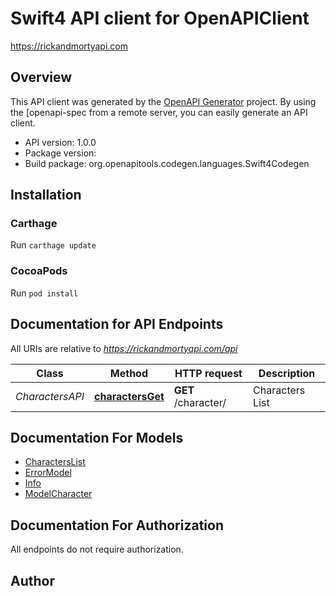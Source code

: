 # Swift4 API client for OpenAPIClient

https://rickandmortyapi.com

## Overview
This API client was generated by the [OpenAPI Generator](https://openapi-generator.tech) project.  By using the [openapi-spec from a remote server, you can easily generate an API client.

- API version: 1.0.0
- Package version: 
- Build package: org.openapitools.codegen.languages.Swift4Codegen

## Installation

### Carthage

Run `carthage update`

### CocoaPods

Run `pod install`

## Documentation for API Endpoints

All URIs are relative to *https://rickandmortyapi.com/api*

Class | Method | HTTP request | Description
------------ | ------------- | ------------- | -------------
*CharactersAPI* | [**charactersGet**](docs/CharactersAPI.md#charactersget) | **GET** /character/ | Characters List


## Documentation For Models

 - [CharactersList](docs/CharactersList.md)
 - [ErrorModel](docs/ErrorModel.md)
 - [Info](docs/Info.md)
 - [ModelCharacter](docs/ModelCharacter.md)


## Documentation For Authorization

 All endpoints do not require authorization.


## Author



